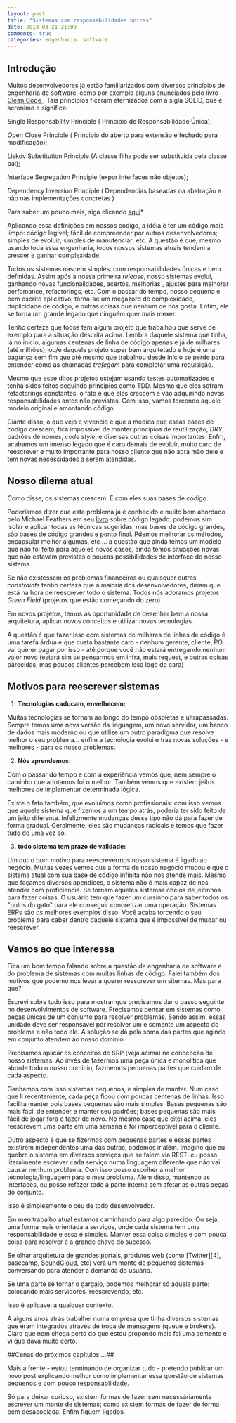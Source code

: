 ```yaml
---
layout: post
title: "Sistemas com responsabilidades únicas"
date: 2013-03-21 21:09
comments: true
categories: engenharia. software
---
```


## Introdução ##

Muitos desenvolvedores já estão familiarizados com diversos princípios de engenharia de software, como por exemplo alguns enunciados pelo livro [Clean Code ][1]. Tais princípios ficaram eternizados com a sigla SOLID, que é acronimo e significa:

 *S*ingle Responsability Principle ( Principio de Responsabilidade Única);

 *O*pen Close Principle ( Principio do aberto para extensão e fechado para modificação);

 *L*iskov  Substitution Principle (A classe filha pode ser substituida pela classe pai);

 *I*nterface Segregation Principle (expor interfaces não objetos);
 
 *D*ependency Inversion  Principle ( Dependencias baseadas na abstração e não nas implementações concretas )

Para saber um pouco mais, siga clicando [aqui][2]*


Aplicando essa definições em nossos código, a idéia é ter um código mais limpo: código legível; fácil de compreender por outros desenvolvedores; simples de evoluir; simples de manutenciar; etc. A questão é que, mesmo usando toda essa engenharia, todos nossos sistemas atuais tendem a crescer e ganhar complexidade.

Todos os sistemas nascem simples: com responsabilidades únicas e bem definidas. Assim após a nossa primeira *release*, nosso sistemas evolui, ganhando novas funcionalidades, acertos, melhorias , ajustes para melhorar perfomance, refactorings, etc. Com o passar do tempo, nosso pequena e bem escrito aplicativo, torna-se um megazord de complexidade, duplicidade de código, e outras coisas que nenhum de nós gosta. Enfim, ele se torna um grande legado que ninguém quer mais mexer. 

Tenho certeza que todos tem algum projeto que trabalhou que serve de exemplo para a situação descrita acima.  Lembra daquele sistema que tinha, lá no início, algumas centenas de linha de código apenas e já de milhares (até milhões); ou/e daquele projeto super bem arquitetado e hoje é uma bagunça sem fim que até mesmo que trabalhou desde início se perde para entender como as chamadas *trafegam* para completar uma requisição.

Mesmo que esse ditos projetos estejam usando testes automatizados e tenha sidos feitos seguindo princípios como TDD. Mesmo que eles sofram refactorings constantes, o fato é que eles crescem e vão adquirindo novas responsabilidades antes não previstas. Com isso, vamos torcendo aquele modelo original e amontando código. 

Diante disso, o que vejo e vivencio é que a medida que essas bases de código crescem, fica impossível de manter principios de reutilização, *DRY*, padrões de nomes, *code style*, e diversas outras coisas importantes. Enfm, acabamos um imenso legado que é caro demais de evoluir, muito caro de reescrever e muito importante para nosso cliente que não abra mão dele e tem novas necessidades a serem atendidas.

## Nosso dilema atual ##

Como disse, os sistemas crescem. E com eles suas bases de código. 

Poderíamos dizer que este problema já é conhecido e muito bem abordado pelo Michael Feathers em seu [livro][3] sobre código legado: podemos sim isolar e aplicar todas as técnicas sugeridas, mas bases de código grandes, são bases de código grandes e ponto final. Pdemos melhorar os métodos, encapsular melhor algumas, etc ... a questão que ainda temos um modelo que não foi feito para aqueles novos casos, ainda temos situações novas que não estavam previstas e poucas possibilidades de interface do nosso sistema.

Se não existessem os problemas financeiros ou quaisquer outras _constraints_ tenho certeza que a maioria dos desenvolvedores, diriam que está na hora de reescrever todo o sistema.  Todos nós adoramos projetos *Green Field* (projetos que estão começando do zero).

Em novos projetos, temos as oportunidade de desenhar bem a nossa arquitetura, aplicar novos conceitos e utilizar novas tecnologias.

A questão é que fazer isso com sistemas de milhares de linhas de código é uma tarefa árdua e que custa bastante caro - nenhum gerente, cliente, PO... vai querer pagar por isso - até porque você não estará entregando nenhum valor novo (estará sim se pensarmos em infra, mais request, e outras coisas parecidas, mas poucos clientes percebem isso logo de cara)


## Motivos para reescrever sistemas ##

1. __Tecnologias caducam, envelhecem:__

Muitas tecnologias se tornam ao longo do tempo obsoletas e ultrapassadas. Sempre temos uma nova versão da linguagem, um novo servidor, um banco de dados mais moderno ou que utilize um outro paradigma que resolve melhor o seu problema... enfim a tecnologia evolui e traz novas soluções - e melhores - para os nosso problemas.


2. __Nós aprendemos:__

Com o passar do tempo e com a experiência vemos que, nem sempre o caminho que adotamos foi o melhor. Também vemos que existem jeitos melhores de implementar determinada lógica.

Existe o fato também, que evoluímos como profissionais: com isso vemos que aquele sistema que fizemos a um tempo atrás, poderia ter sido feito de um jeito diferente. Infelizmente mudanças desse tipo não dá para fazer de forma gradual. Geralmente, eles são mudanças radicais e temos que fazer tudo de uma vez só.

3. __todo sistema tem prazo de validade:__

Um outro bom motivo para reescrevermos nosso sistema é ligado ao negócio. Muitas vezes vemos que a forma de nosso negócio mudou e que o sistema atual com sua base de código infinita não nos atende mais. Mesmo que façamos diversos apendices, o sistema não é mais capaz de nos atender com proficiencia. Se tornam aqueles sistemas cheios de jeitinhos para fazer coisas. O usuário tem que fazer um cursinho para saber todos os "pulos do gato" para ele conseguir concretizar uma operação. Sistemas ERPs são os melhores exemplos disso. Você acaba torcendo o seu problema para caber dentro daquele sistema que é impossível de mudar ou reescrever.



## Vamos ao que interessa ##

Fica um bom tempo falando sobre a questão de engenharia de software e do problema de sistemas com muitas linhas de código. Falei também dos motivos que podemo nos levar a querer reescrever um sitemas. Mas para que?

Escrevi sobre tudo isso para mostrar que precisamos dar o passo seguinte no desenvolvimentos de software. Precisamos pensar em sistemas como peças únicas de um conjunto para resolver problemas. Sendo assim, essas unidade deve ser responsavel por resolver um e somente um aspecto do problema e não todo ele. A solução se dá pela soma das partes que agindo em conjunto atendem ao nosso domínio.

Precisamos aplicar os conceitos de SRP (veja acima) na concepção de nosso sistemas. Ao invés de fazermos uma peça única e monolítica que aborde todo o nosso dominio, fazmemos pequenas partes que cuidam de cada aspecto.

Ganhamos com isso sistemas pequenos, e simples de manter.  Num caso que li recentemente, cada peça ficou com poucas centenas de linhas. Isso facilita manter pois bases pequenas são mais simples. Bases pequenas são mais fácil de entender e manter seu padrões; bases pequenas são mais fácil de jogar fora e fazer de novo. No mesmo case que citei acima, eles reescrevem uma parte em uma semana e foi imperceptível para o cliente.

Outro aspecto é que se fizermos com pequenas partes e essas partes existirem independentes uma das outras, podemos ir além. Imagine que eu quebre o sistema em diversos serviços que se falem via REST: eu posso literalmente escrever cada serviço numa linguagem diferente que não vai causar nenhum problema. Com isso posso escolher a melhor tecnologia/linguagem para o meu problema. Além disso, mantendo as interfaces, eu posso refazer todo a parte interna sem afetar as outras peças do conjunto.

Isso é simplesmente o céu de todo desenvolvedor.

Em meu trabalho atual estamos caminhando para algo parecido. Ou seja, uma forma mais orientada a serviços, onde cada sistema tem uma responsabilidade e essa é simples. Manter essa coisa simples e com pouca coisa para resolver é a grande chave do sucesso.

Se olhar arquitetura de grandes portais, produtos web (como [Twitter][4], basecamp, [SoundCloud][2], etc) verá um monte de pequenos sistemas conversando para atender a demanda do usuário.

Se uma parte se tornar o gargalo, podemos melhorar só aquela parte: colocando mais servidores, reescrevendo, etc.

Isso é aplicavel a qualquer contexto.

A alguns anos atrás trabalhei numa empresa que tinha diversos sistemas que eram integrados através de troca de mensagens (queue e brokers). Claro que nem chega perto do que estou propondo mais foi uma semente e vi que dava muito certo.


##Cenas do próximos capítulos ...##

Mais a frente - estou terminando de organizar tudo - pretendo publicar um  novo post explicando melhor como implementar essa questão de sistemas pequenos e com pouco responsabilidade.

Só para deixar curioso, existem formas de fazer sem necessáriamente escrever um monte de sistemas; como existem formas de fazer de forma  bem desacoplada. Enfim fiquem ligados.


[1]: http://www.amazon.com/Clean-Code-Handbook-Software-Craftsmanship/dp/0132350882
[2]: http://butunclebob.com/ArticleS.UncleBob.PrinciplesOfOod
[3]: http://www.amazon.com/Working-Effectively-Legacy-Michael-Feathers/dp/0131177052
